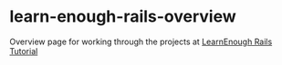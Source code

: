 # learn-enough-rails-overview
Overview page for working through the projects at [LearnEnough Rails Tutorial](https://www.railstutorial.org/book)
